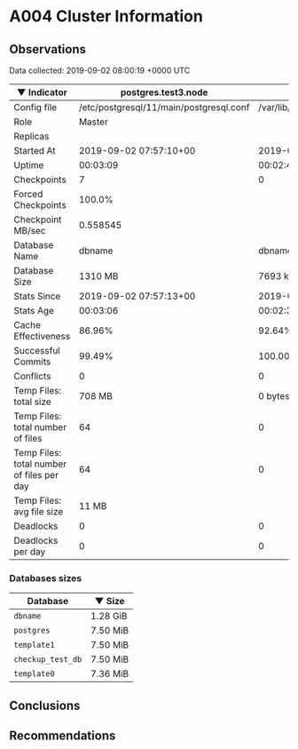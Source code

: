 # A004 Cluster Information #

## Observations ##
Data collected: 2019-09-02 08:00:19 +0000 UTC  

|&#9660;&nbsp;Indicator | postgres.test3.node | postgres.test1.node | postgres.test2.node |
|--------|-------|-------- |-------- |
|Config file |/etc/postgresql/11/main/postgresql.conf|/var/lib/postgresql/11/data1/postgresql.conf|/var/lib/postgresql/11/data2/postgresql.conf|
|Role |Master|<no value>|<no value>|
|Replicas ||<no value>|<no value>|
|Started At |2019-09-02&nbsp;07:57:10+00|2019-09-02 07:57:18+00|2019-09-02 07:57:22+00|
|Uptime |00:03:09|00:02:49|00:02:52|
|Checkpoints |7|0|0|
|Forced Checkpoints |100.0%|<no value>|<no value>|
|Checkpoint MB/sec |0.558545|<no value>|<no value>|
|Database Name |dbname|dbname|dbname|
|Database Size |1310&nbsp;MB|7693 kB|7685 kB|
|Stats Since |2019-09-02&nbsp;07:57:13+00|2019-09-02 07:57:33+00|2019-09-02 07:57:33+00|
|Stats Age |00:03:06|00:02:35|00:02:41|
|Cache Effectiveness |86.96%|92.64%|92.64%|
|Successful Commits |99.49%|100.00%|100.00%|
|Conflicts |0|0|0|
|Temp Files: total size |708&nbsp;MB|0 bytes|0 bytes|
|Temp Files: total number of files |64|0|0|
|Temp Files: total number of files per day |64|0|0|
|Temp Files: avg file size |11&nbsp;MB|<no value>|<no value>|
|Deadlocks |0|0|0|
|Deadlocks per day |0|0|0|


### Databases sizes ###

| Database | &#9660;&nbsp;Size |
|----------|--------|
| `dbname` | 1.28&nbsp;GiB |
| `postgres` | 7.50&nbsp;MiB |
| `template1` | 7.50&nbsp;MiB |
| `checkup_test_db` | 7.50&nbsp;MiB |
| `template0` | 7.36&nbsp;MiB |


## Conclusions ##


## Recommendations ##

